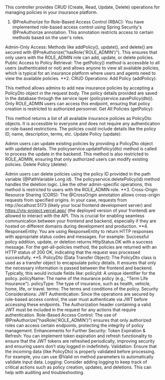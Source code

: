 This controller provides CRUD (Create, Read, Update, Delete) operations for managing policies in your insurance platform.

1. @PreAuthorize for Role-Based Access Control (RBAC):
You have implemented role-based access control using Spring Security's @PreAuthorize annotation. This annotation restricts access to certain methods based on the user's roles.

Admin-Only Access:
Methods like addPolicy(), update(), and delete() are secured with @PreAuthorize("hasRole('ROLE_ADMIN')"). This ensures that only users with the ROLE_ADMIN role can add, update, or delete policies.
Public Access to Policy Retrieval:
The getPolicy() method is accessible to all users (authenticated or not) and allows anyone to view all available policies, which is typical for an insurance platform where users and agents need to view the available policies.
**2. CRUD Operations:
Add Policy (addPolicy):

This method allows admins to add new insurance policies by accepting a PolicyDto object in the request body. The policy details provided are saved in the database through the service layer (policyservice.savePolicy(dto)).
Only ROLE_ADMIN users can access this endpoint, ensuring that policy creation is restricted to authorized personnel.
Get All Policies (getPolicy):

This method returns a list of all available insurance policies as PolicyDto objects. It is accessible to everyone and does not require any authentication or role-based restrictions.
The policies could include details like the policy ID, name, description, terms, etc.
Update Policy (update):

Admin users can update existing policies by providing a PolicyDto object with updated details. The policyservice.updatePolicy(dto) method is called to process the update in the backend.
This method is also restricted to ROLE_ADMIN, ensuring that only authorized users can modify existing policies.
Delete Policy (delete):

Admin users can delete policies using the policy ID provided in the path variable (@PathVariable Long id). The policyservice.deletePolicy(id) method handles the deletion logic.
Like the other admin-specific operations, this method is restricted to users with the ROLE_ADMIN role.
**3. Cross-Origin Resource Sharing (CORS):
The @CrossOrigin annotation allows cross-origin requests from specified origins. In your case, requests from http://localhost:5173 (likely your local frontend development server) and https://vts-project.vercel.app/ (the deployed version of your frontend) are allowed to interact with the API.
This is crucial for enabling seamless communication between your frontend and backend, especially if they are hosted on different domains during development and production.
**4. ResponseEntity:
You are using ResponseEntity to return HTTP responses with appropriate status codes and messages. For example:
Successful policy addition, update, or deletion returns HttpStatus.OK with a success message.
For the get-all-policies method, the policies are returned with an HTTP status of 200 OK, indicating that the request was processed successfully.
**5. PolicyDto (Data Transfer Object):
The PolicyDto class is used as a transfer object to encapsulate policy details. It ensures that only the necessary information is passed between the frontend and backend. Typically, this would include fields like:
policyId: A unique identifier for the policy.
policyName: The name of the insurance policy (e.g., "Term Life Insurance").
policyType: The type of insurance, such as health, vehicle, home, life, or travel.
terms: The terms and conditions of the policy.
Security Considerations:
JWT Authentication: Since the operations are secured by role-based access control, the user must authenticate via JWT before accessing these endpoints. The Authorization header containing a valid JWT must be included in the request for any actions that require authentication.
Role-Based Access Control: The use of @PreAuthorize("hasRole('ROLE_ADMIN')") ensures that only authorized roles can access certain endpoints, protecting the integrity of policy management.
Enhancements for Further Security:
Token Expiration & Refresh: You can implement token expiration and refresh functionality to ensure that the JWT tokens are refreshed periodically, improving security and ensuring users don’t stay logged in indefinitely.
Validation: Ensure that the incoming data (like PolicyDto) is properly validated before processing. For example, you can use @Valid on method parameters to automatically validate input data.
Logging: Consider adding logging to keep track of critical actions such as policy creation, updates, and deletions. This can help with auditing and troubleshooting.